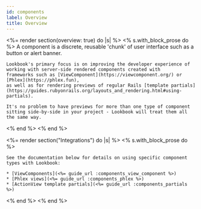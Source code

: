 ```yaml
---
id: components
label: Overview
title: Overview
---
```


<%= render section(overview: true) do |s| %>
  <% s.with_block_prose do %>
    A component is a discrete, reusable 'chunk' of user interface such as a button or alert banner. 

    Lookbook's primary focus is on improving the developer experience of working with server-side rendered components created with
    frameworks such as [ViewComponent](https://viewcomponent.org/) or [Phlex](https://phlex.fun),
    as well as for rendering previews of regular Rails [template partials](https://guides.rubyonrails.org/layouts_and_rendering.html#using-partials).

    It's no problem to have previews for more than one type of component sitting side-by-side in your project - Lookbook will treat them all the same way.
  <% end %>
<% end %>

<%= render section("Integrations") do |s| %>
  <% s.with_block_prose do %>

    See the documentation below for details on using specific component types with Lookbook:

    * [ViewComponents](<%= guide_url :components_view_component %>)
    * [Phlex views](<%= guide_url :components_phlex %>)
    * [ActionView template partials](<%= guide_url :components_partials %>)

  <% end %>
<% end %>


